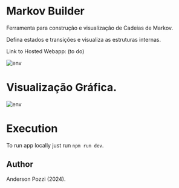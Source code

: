 # Markov Builder

Ferramenta para construção e visualização de Cadeias de Markov.

Defina estados e transições e visualiza as estruturas internas.

Link to Hosted Webapp: (to do)

![env](https://github.com/user-attachments/assets/9a2795cc-6b98-43ae-90d5-51890899755a)


# Visualização Gráfica.

![env](https://github.com/user-attachments/assets/0fe786bf-ab1b-4092-9461-b4db0c845245)




# Execution

To run app locally just run `npm run dev`.

## Author

Anderson Pozzi (2024).


